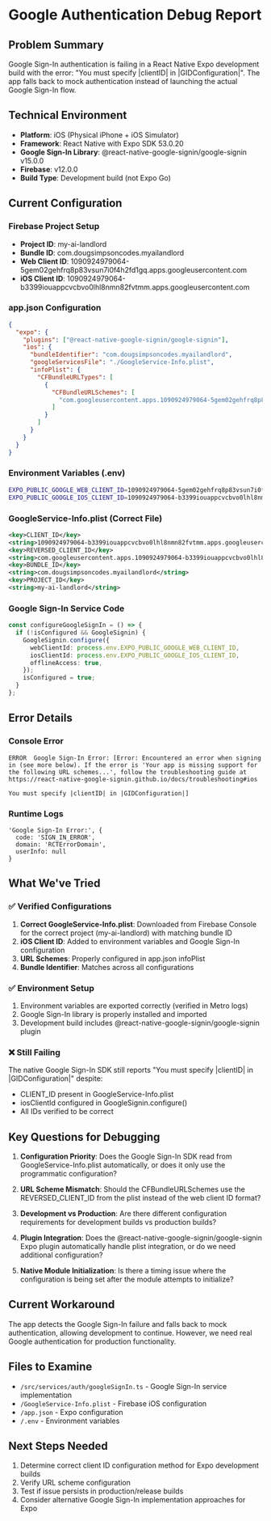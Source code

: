 # Google Authentication Debug Report

## Problem Summary
Google Sign-In authentication is failing in a React Native Expo development build with the error: "You must specify |clientID| in |GIDConfiguration|". The app falls back to mock authentication instead of launching the actual Google Sign-In flow.

## Technical Environment
- **Platform**: iOS (Physical iPhone + iOS Simulator)
- **Framework**: React Native with Expo SDK 53.0.20
- **Google Sign-In Library**: @react-native-google-signin/google-signin v15.0.0
- **Firebase**: v12.0.0
- **Build Type**: Development build (not Expo Go)

## Current Configuration

### Firebase Project Setup
- **Project ID**: my-ai-landlord
- **Bundle ID**: com.dougsimpsoncodes.myailandlord
- **Web Client ID**: 1090924979064-5gem02gehfrq8p83vsun7i0f4h2fd1gq.apps.googleusercontent.com
- **iOS Client ID**: 1090924979064-b3399iouappcvcbvo0lhl8nmn82fvtmm.apps.googleusercontent.com

### app.json Configuration
```json
{
  "expo": {
    "plugins": ["@react-native-google-signin/google-signin"],
    "ios": {
      "bundleIdentifier": "com.dougsimpsoncodes.myailandlord",
      "googleServicesFile": "./GoogleService-Info.plist",
      "infoPlist": {
        "CFBundleURLTypes": [
          {
            "CFBundleURLSchemes": [
              "com.googleusercontent.apps.1090924979064-5gem02gehfrq8p83vsun7i0f4h2fd1gq"
            ]
          }
        ]
      }
    }
  }
}
```

### Environment Variables (.env)
```bash
EXPO_PUBLIC_GOOGLE_WEB_CLIENT_ID=1090924979064-5gem02gehfrq8p83vsun7i0f4h2fd1gq.apps.googleusercontent.com
EXPO_PUBLIC_GOOGLE_IOS_CLIENT_ID=1090924979064-b3399iouappcvcbvo0lhl8nmn82fvtmm.apps.googleusercontent.com
```

### GoogleService-Info.plist (Correct File)
```xml
<key>CLIENT_ID</key>
<string>1090924979064-b3399iouappcvcbvo0lhl8nmn82fvtmm.apps.googleusercontent.com</string>
<key>REVERSED_CLIENT_ID</key>
<string>com.googleusercontent.apps.1090924979064-b3399iouappcvcbvo0lhl8nmn82fvtmm</string>
<key>BUNDLE_ID</key>
<string>com.dougsimpsoncodes.myailandlord</string>
<key>PROJECT_ID</key>
<string>my-ai-landlord</string>
```

### Google Sign-In Service Code
```typescript
const configureGoogleSignIn = () => {
  if (!isConfigured && GoogleSignin) {
    GoogleSignin.configure({
      webClientId: process.env.EXPO_PUBLIC_GOOGLE_WEB_CLIENT_ID,
      iosClientId: process.env.EXPO_PUBLIC_GOOGLE_IOS_CLIENT_ID,
      offlineAccess: true,
    });
    isConfigured = true;
  }
};
```

## Error Details

### Console Error
```
ERROR  Google Sign-In Error: [Error: Encountered an error when signing in (see more below). If the error is 'Your app is missing support for the following URL schemes...', follow the troubleshooting guide at https://react-native-google-signin.github.io/docs/troubleshooting#ios

You must specify |clientID| in |GIDConfiguration|]
```

### Runtime Logs
```
'Google Sign-In Error:', { 
  code: 'SIGN_IN_ERROR',
  domain: 'RCTErrorDomain',
  userInfo: null 
}
```

## What We've Tried

### ✅ Verified Configurations
1. **Correct GoogleService-Info.plist**: Downloaded from Firebase Console for the correct project (my-ai-landlord) with matching bundle ID
2. **iOS Client ID**: Added to environment variables and Google Sign-In configuration
3. **URL Schemes**: Properly configured in app.json infoPlist
4. **Bundle Identifier**: Matches across all configurations

### ✅ Environment Setup
1. Environment variables are exported correctly (verified in Metro logs)
2. Google Sign-In library is properly installed and imported
3. Development build includes @react-native-google-signin/google-signin plugin

### ❌ Still Failing
The native Google Sign-In SDK still reports "You must specify |clientID| in |GIDConfiguration|" despite:
- CLIENT_ID present in GoogleService-Info.plist
- iosClientId configured in GoogleSignin.configure()
- All IDs verified to be correct

## Key Questions for Debugging

1. **Configuration Priority**: Does the Google Sign-In SDK read from GoogleService-Info.plist automatically, or does it only use the programmatic configuration?

2. **URL Scheme Mismatch**: Should the CFBundleURLSchemes use the REVERSED_CLIENT_ID from the plist instead of the web client ID format?

3. **Development vs Production**: Are there different configuration requirements for development builds vs production builds?

4. **Plugin Integration**: Does the @react-native-google-signin/google-signin Expo plugin automatically handle plist integration, or do we need additional configuration?

5. **Native Module Initialization**: Is there a timing issue where the configuration is being set after the module attempts to initialize?

## Current Workaround
The app detects the Google Sign-In failure and falls back to mock authentication, allowing development to continue. However, we need real Google authentication for production functionality.

## Files to Examine
- `/src/services/auth/googleSignIn.ts` - Google Sign-In service implementation
- `/GoogleService-Info.plist` - Firebase iOS configuration
- `/app.json` - Expo configuration
- `/.env` - Environment variables

## Next Steps Needed
1. Determine correct client ID configuration method for Expo development builds
2. Verify URL scheme configuration
3. Test if issue persists in production/release builds
4. Consider alternative Google Sign-In implementation approaches for Expo
